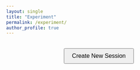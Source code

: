 ```yaml
---
layout: single
title: "Experiment"
permalink: /experiment/
author_profile: true
---
```


<script>
console.log('Script loaded at start');

function initExperiment() {
    console.log('Init experiment called');
    const createSessionButton = document.getElementById('createSession');
    console.log('Button found:', createSessionButton);
    if (createSessionButton) {
        createSessionButton.addEventListener('click', handleCreateSession);
    }
}

async function handleCreateSession() {
    console.log('Button clicked');
    alert('Button clicked!');
    const button = this;
    const loader = document.getElementById('loader');
    const result = document.getElementById('result');
    const debug = document.getElementById('debug');
    
    button.disabled = true;
    loader.style.display = 'block';
    result.innerHTML = '';
    debug.style.display = 'none';

    const api_url = "https://belabeu-e7061ee8ef78.herokuapp.com/api/sessions/";
    const api_key = "125exp125exp";

    const session_data = {
        "session_config_name": "dsst",
        "num_participants": 4,
        "room_name": "live_demo"
    };

    try {
        debug.innerHTML = `Attempting to connect to: ${api_url}<br>`;
        debug.style.display = 'block';

        // Сначала проверим доступность сервера
        try {
            const pingResponse = await fetch(api_url, {
                method: 'OPTIONS',
                mode: 'cors'
            });
            debug.innerHTML += `Server ping status: ${pingResponse.status}<br>`;
        } catch (pingError) {
            debug.innerHTML += `Server ping failed: ${pingError.message}<br>`;
        }

        // Основной запрос
        const response = await fetch(api_url, {
            method: 'POST',
            headers: {
                'Content-Type': 'application/json',
                'otree-rest-key': api_key
            },
            body: JSON.stringify(session_data)
        });

        debug.innerHTML += `Response status: ${response.status} ${response.statusText}<br>`;
        
        // Проверим заголовки CORS
        const corsHeaders = {
            'access-control-allow-origin': response.headers.get('access-control-allow-origin'),
            'access-control-allow-methods': response.headers.get('access-control-allow-methods'),
            'access-control-allow-headers': response.headers.get('access-control-allow-headers')
        };
        debug.innerHTML += `CORS headers: ${JSON.stringify(corsHeaders, null, 2)}<br>`;

        const data = await response.json();
        debug.innerHTML += `Response data: ${JSON.stringify(data, null, 2)}<br>`;
        
        if (response.ok) {
            if (data.session_wide_url) {
                result.innerHTML = `Success! Redirecting to: ${data.session_wide_url}`;
                setTimeout(() => {
                    window.location.href = data.session_wide_url;
                }, 1000);
            } else {
                result.innerHTML = 'Session created, but no URL provided';
            }
        } else {
            result.innerHTML = `<div class="error">Error: ${data.message || response.statusText}</div>`;
        }
    } catch (error) {
        result.innerHTML = `<div class="error">Error: ${error.message}</div>`;
        debug.innerHTML += `Error details: ${error.stack || error}<br>`;
        debug.innerHTML += `Error name: ${error.name}<br>`;
        debug.innerHTML += `Error message: ${error.message}<br>`;
        
        // Проверим, доступен ли сервер через fetch без параметров
        try {
            const testResponse = await fetch(api_url);
            debug.innerHTML += `Basic fetch test status: ${testResponse.status}<br>`;
        } catch (testError) {
            debug.innerHTML += `Basic fetch test failed: ${testError.message}<br>`;
        }
    } finally {
        button.disabled = false;
        loader.style.display = 'none';
    }
}

// Пробуем разные способы инициализации
if (document.readyState === 'loading') {
    document.addEventListener('DOMContentLoaded', initExperiment);
} else {
    initExperiment();
}
</script>

<style>
.experiment-container {
    text-align: center;
    padding: 20px;
}

.btn--primary {
    padding: 10px 20px;
    font-size: 16px;
    cursor: pointer;
}

.loader {
    display: none;
    margin: 20px auto;
    border: 4px solid #f3f3f3;
    border-radius: 50%;
    border-top: 4px solid #3498db;
    width: 40px;
    height: 40px;
    animation: spin 1s linear infinite;
}

@keyframes spin {
    0% { transform: rotate(0deg); }
    100% { transform: rotate(360deg); }
}

.error {
    color: #721c24;
    background-color: #f8d7da;
    border: 1px solid #f5c6cb;
    padding: 10px;
    margin: 10px 0;
    border-radius: 4px;
}

.debug-info {
    margin-top: 20px;
    text-align: left;
    padding: 10px;
    background-color: #f8f9fa;
    border: 1px solid #dee2e6;
    border-radius: 4px;
}
</style>

<div class="experiment-container">
    <button id="createSession" class="btn btn--primary" onclick="console.log('Direct click'); handleCreateSession();">Create New Session</button>
    <div id="loader" class="loader"></div>
    <div id="result" style="margin-top: 20px;"></div>
    <div id="debug" class="debug-info" style="display: none;"></div>
</div>